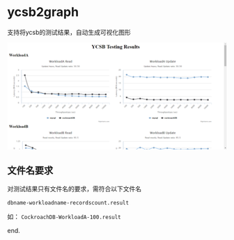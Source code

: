 # ycsb2graph

支持将ycsb的测试结果，自动生成可视化图形

![demo](example/demo.png)

## 文件名要求

对测试结果只有文件名的要求，需符合以下文件名

	dbname-workloadname-recordscount.result

如：
	``CockroachDB-WorkloadA-100.result ``

end.